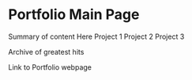 # Portfolio Main Page #
Summary of content Here
Project 1
Project 2
Project 3

Archive of greatest hits

Link to Portfolio webpage
 
